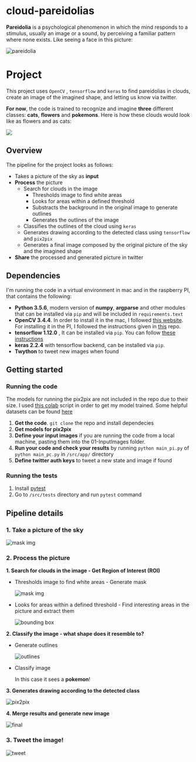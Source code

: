 # cloud-pareidolias

**Pareidolia** is a psychological phenomenon in which the mind responds to a stimulus, usually an image or a sound, by perceiving a familiar pattern where none exists. Like seeing a face in this picture:

  ![pareidolia](https://www.artnews.com/wp-content/uploads/2017/08/4689253598_ccaa7fe938_b.jpg)

# Project

This project uses `OpenCV` , `tensorflow` and `keras` to find pareidolias in clouds, create an image of the imagined shape, and letting us know via twitter.

**For now**, the code is trained to recognize and imagine **three** different classes: **cats**, **flowers** and **pokemons**. Here is how these clouds would look like as flowers and as cats:

  ![](https://raw.githubusercontent.com/msotomorras/cloud-pareidolias/master/04-Results/example%20pics/merged.jpg)

## Overview

The pipeline for the project looks as follows:
* Takes a picture of the sky as **input**
* **Process** the picture
   * Search for clouds in the image
      * Thresholds image to find white areas
      * Looks for areas within a defined threshold
      * Substracts the background in the original image to generate outlines
      * Generates the outlines of the image
   * Classifies the outlines of the cloud using `keras`
   * Generates drawing according to the detected class using `tensorflow` and `pix2pix`
   * Generates a final image composed by the original picture of the sky and the imagined shape
* **Share** the processed and generated picture in twitter

## Dependencies

I'm running the code in a virtual environment in mac and in the raspberry PI, that contains the following:

* **Python 3.5.6**, modern version of **numpy**, **argparse** and other modules that can be installed via `pip` and will be included in `requirements.text`
* **OpenCV 3.4.4**. In order to install it in the mac, I followed [this website](https://www.pyimagesearch.com/2016/12/19/install-opencv-3-on-macos-with-homebrew-the-easy-way/).<br/>
For installing it in the PI, I followed the instructions given in [this](https://github.com/EdjeElectronics/TensorFlow-Object-Detection-on-the-Raspberry-Pi) repo.
* **tensorflow 1.12.0** , It can be installed via `pip`. You can follow [these instructions](https://www.tensorflow.org/install/pip)
* **keras 2.2.4** with tensorflow backend, can be installed via `pip`.
* **Twython** to tweet new images when found

## Getting started

### Running the code

The models for running the pix2pix are not included in the repo due to their size. I used [this colab](https://colab.research.google.com/github/tensorflow/tensorflow/blob/master/tensorflow/contrib/eager/python/examples/pix2pix/pix2pix_eager.ipynb) script in order to get my model trained. Some helpful datasets can be found [here](https://people.eecs.berkeley.edu/~tinghuiz/projects/pix2pix/datasets/)
1. **Get the code**. `git clone` the repo and install dependecies
2. **Get models for pix2pix**
3. **Define your input images** if you are running the code from a local machine, pasting them into the 01-InputImages folder.
4. **Run your code and check your results** by running `python main_pi.py` of `python main_pc.py` in `/src/app/` directory
5. **Define twitter auth keys** to tweet a new state and image if found

### Running the tests

1. Install [pytest](https://docs.pytest.org/en/latest/getting-started.html)
2. Go to `/src/tests` directory and run `pytest` command

## Pipeline details

### 1. Take a picture of the sky

   ![mask img](https://raw.githubusercontent.com/msotomorras/cloud-pareidolias/master/05-Debug/img_0.jpg)
       
### 2. Process the picture

**1. Search for clouds in the image - Get Region of Interest (ROI)**

   * Thresholds image to find white areas - Generate mask
   
      ![mask img](https://raw.githubusercontent.com/msotomorras/cloud-pareidolias/master/05-Debug/img_0_mask.jpg)
   
   * Looks for areas within a defined threshold  - Find interesting areas in the picture and extract them
   
      ![bounding box](https://raw.githubusercontent.com/msotomorras/cloud-pareidolias/master/02-Classify/img_0.jpg)
   
**2. Classify the image - what shape does it resemble to?**

   * Generate outlines
    
      ![outlines](https://raw.githubusercontent.com/msotomorras/cloud-pareidolias/master/02-Classify/outlines/img_0.jpg)
   
   * Classify image
   
      In this case it sees a **pokemon**!

**3. Generates drawing according to the detected class**

   ![pix2pix](https://raw.githubusercontent.com/msotomorras/cloud-pareidolias/master/04-Results/images/img_0.png)
   
**4. Merge results and generate new image**
   
   ![final](https://raw.githubusercontent.com/msotomorras/cloud-pareidolias/master/04-Results/final/final_img_0.jpg)


### 3. Tweet the image!

   ![tweet](https://raw.githubusercontent.com/msotomorras/cloud-pareidolias/master/04-Results/final/tweet.jpg)
